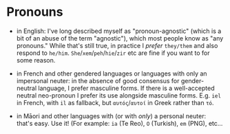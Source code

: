 # Pronouns

- in English: I've long described myself as "pronoun-agnostic" (which is a
  bit of an abuse of the term "agnostic"), which most people know as "any
  pronouns." While that's still true, in practice I _prefer_ `they/them` and
  also respond to `he/him`. `She`/`xem`/`peh`/`hie`/`zir` etc are fine if you
  want to for some reason.

- in French and other gendered languages or languages with only an impersonal
  neuter: in the absence of good consensus for gender-neutral language, I
  prefer masculine forms. If there is a well-accepted neutral neo-pronoun I
  prefer its use alongside masculine forms. E.g. `iel` in French, with `il`
  as fallback, but `αυτός`/`αυτοί` in Greek rather than `τό`.

- in Māori and other languages with (or with _only_) a personal neuter: that's
  easy. Use it! (For example: `ia` (Te Reo), `O` (Turkish), `em` (PNG), etc…

